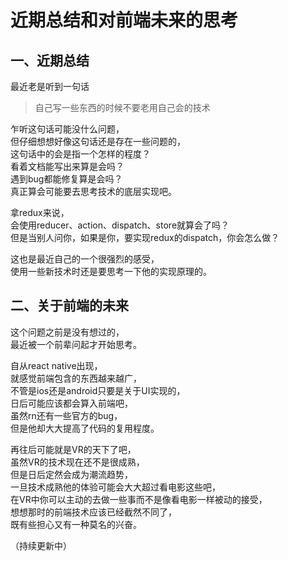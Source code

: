 # 近期总结和对前端未来的思考
## 一、近期总结
最近老是听到一句话
>自己写一些东西的时候不要老用自己会的技术  

乍听这句话可能没什么问题，  
但仔细想想好像这句话还是存在一些问题的，  
这句话中的会是指一个怎样的程度？  
看着文档能写出来算是会吗？  
遇到bug都能修复算是会吗？  
真正算会可能要去思考技术的底层实现吧。  

拿redux来说，  
会使用reducer、action、dispatch、store就算会了吗？  
但是当别人问你，如果是你，要实现redux的dispatch，你会怎么做？  

这也是最近自己的一个很强烈的感受，  
使用一些新技术时还是要思考一下他的实现原理的。

## 二、关于前端的未来
这个问题之前是没有想过的，  
最近被一个前辈问起才开始思考。  

自从react native出现，  
就感觉前端包含的东西越来越广，  
不管是ios还是android只要是关于UI实现的，  
日后可能应该都会算入前端吧，  
虽然rn还有一些官方的bug，  
但是他却大大提高了代码的复用程度。  

再往后可能就是VR的天下了吧，  
虽然VR的技术现在还不是很成熟，  
但是日后定然会成为潮流趋势，  
一旦技术成熟他的体验可能会大大超过看电影这些吧，  
在VR中你可以主动的去做一些事而不是像看电影一样被动的接受，  
想想那时的前端技术应该已经截然不同了，  
既有些担心又有一种莫名的兴奋。

（持续更新中）
